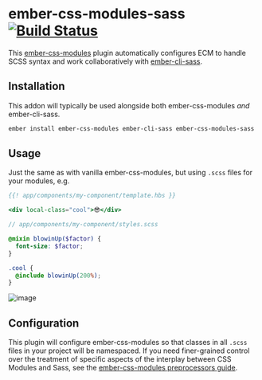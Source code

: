 # ember-css-modules-sass [![Build Status](https://travis-ci.org/dfreeman/ember-css-modules-sass.svg?branch=master)](https://travis-ci.org/dfreeman/ember-css-modules-sass)

This [ember-css-modules](https://github.com/salsify/ember-css-modules) plugin automatically configures ECM to handle SCSS syntax and work collaboratively with [ember-cli-sass](https://github.com/aexmachina/ember-cli-sass).

## Installation

This addon will typically be used alongside both ember-css-modules _and_ ember-cli-sass.

```sh
ember install ember-css-modules ember-cli-sass ember-css-modules-sass
```

## Usage

Just the same as with vanilla ember-css-modules, but using `.scss` files for your modules, e.g.

```hbs
{{! app/components/my-component/template.hbs }}

<div local-class="cool">😎</div>
```

```scss
// app/components/my-component/styles.scss

@mixin blowinUp($factor) {
  font-size: $factor;
}

.cool {
  @include blowinUp(200%);
}
```

![image](https://user-images.githubusercontent.com/108688/27016516-daab38b6-4eee-11e7-8577-7d4ad475eb7f.png)


## Configuration

This plugin will configure ember-css-modules so that classes in all `.scss` files in your project will be namespaced. If you need finer-grained control over the treatment of specific aspects of the interplay between CSS Modules and Sass, see the [ember-css-modules preprocessors guide](https://github.com/salsify/ember-css-modules/blob/master/docs/PREPROCESSORS.md).
